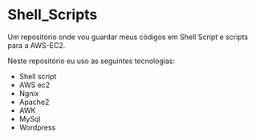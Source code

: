 # Shell_Scripts
Um repositório onde vou guardar meus códigos em Shell Script e scripts para a AWS-EC2.

Neste repositório eu uso as seguintes tecnologias:

- Shell script
- AWS ec2
- Ngnix
- Apache2
- AWK
- MySql
- Wordpress
